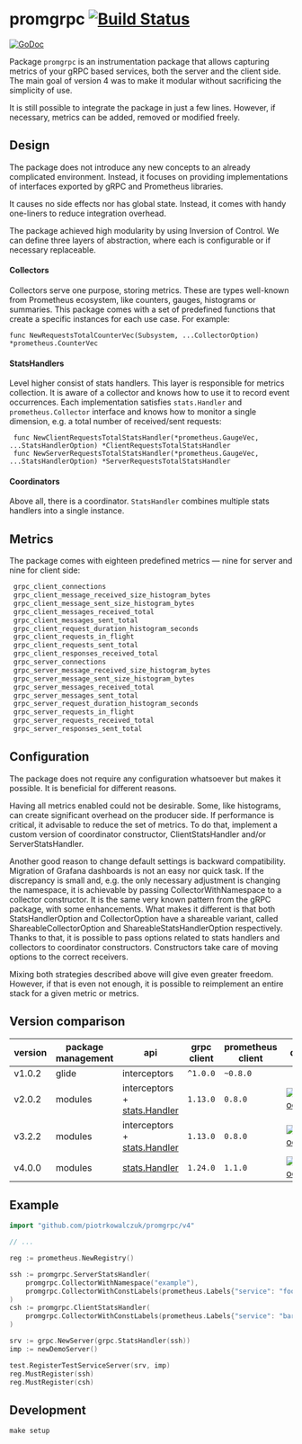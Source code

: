 # promgrpc [![Build Status](https://travis-ci.org/piotrkowalczuk/promgrpc.svg?branch=master)](https://travis-ci.org/piotrkowalczuk/promgrpc)

[![GoDoc](https://godoc.org/github.com/piotrkowalczuk/promgrpc?status.svg)](https://pkg.go.dev/github.com/piotrkowalczuk/promgrpc/v4)

Package `promgrpc` is an instrumentation package that allows capturing metrics of your gRPC based services, both the server and the client side.
The main goal of version 4 was to make it modular without sacrificing the simplicity of use.

It is still possible to integrate the package in just a few lines.
However, if necessary, metrics can be added, removed or modified freely.

## Design

The package does not introduce any new concepts to an already complicated environment.
Instead, it focuses on providing implementations of interfaces exported by gRPC and Prometheus libraries.

It causes no side effects nor has global state.
Instead, it comes with handy one-liners to reduce integration overhead.

The package achieved high modularity by using Inversion of Control.
We can define three layers of abstraction, where each is configurable or if necessary replaceable.

#### Collectors
 
Collectors serve one purpose, storing metrics.
These are types well-known from Prometheus ecosystem, like counters, gauges, histograms or summaries.
This package comes with a set of predefined functions that create a specific instances for each use case. For example:

```golang
func NewRequestsTotalCounterVec(Subsystem, ...CollectorOption) *prometheus.CounterVec
```

#### StatsHandlers

Level higher consist of stats handlers. This layer is responsible for metrics collection.
It is aware of a collector and knows how to use it to record event occurrences.
Each implementation satisfies `stats.Handler` and `prometheus.Collector` interface and knows how to monitor a single dimension, e.g. a total number of received/sent requests:

```golang
 func NewClientRequestsTotalStatsHandler(*prometheus.GaugeVec, ...StatsHandlerOption) *ClientRequestsTotalStatsHandler
 func NewServerRequestsTotalStatsHandler(*prometheus.GaugeVec, ...StatsHandlerOption) *ServerRequestsTotalStatsHandler
```

#### Coordinators
Above all, there is a coordinator.
`StatsHandler` combines multiple stats handlers into a single instance.

## Metrics

The package comes with eighteen predefined metrics — nine for server and nine for client side:

```bash
 grpc_client_connections
 grpc_client_message_received_size_histogram_bytes
 grpc_client_message_sent_size_histogram_bytes
 grpc_client_messages_received_total
 grpc_client_messages_sent_total
 grpc_client_request_duration_histogram_seconds
 grpc_client_requests_in_flight
 grpc_client_requests_sent_total
 grpc_client_responses_received_total
 grpc_server_connections
 grpc_server_message_received_size_histogram_bytes
 grpc_server_message_sent_size_histogram_bytes
 grpc_server_messages_received_total
 grpc_server_messages_sent_total
 grpc_server_request_duration_histogram_seconds
 grpc_server_requests_in_flight
 grpc_server_requests_received_total
 grpc_server_responses_sent_total
```

## Configuration

The package does not require any configuration whatsoever but makes it possible.
It is beneficial for different reasons.

Having all metrics enabled could not be desirable.
Some, like histograms, can create significant overhead on the producer side.
If performance is critical, it advisable to reduce the set of metrics.
To do that, implement a custom version of coordinator constructor, ClientStatsHandler and/or ServerStatsHandler.

Another good reason to change default settings is backward compatibility.
Migration of Grafana dashboards is not an easy nor quick task.
If the discrepancy is small and, e.g. the only necessary adjustment is changing the namespace, it is achievable by passing CollectorWithNamespace to a collector constructor.
It is the same very known pattern from the gRPC package, with some enhancements.
What makes it different is that both StatsHandlerOption and CollectorOption have a shareable variant, called ShareableCollectorOption and ShareableStatsHandlerOption respectively.
Thanks to that, it is possible to pass options related to stats handlers and collectors to coordinator constructors.
Constructors take care of moving options to the correct receivers.

Mixing both strategies described above will give even greater freedom.
However, if that is even not enough, it is possible to reimplement an entire stack for a given metric or metrics.

## Version comparison

| version | package management | api | grpc client | prometheus client | docs |
|---------|--------------------| --- | ----------- | ----------------- | ------|
| v1.0.2 | glide | interceptors | `^1.0.0` | `~0.8.0` |  |
| v2.0.2 | modules| interceptors + [stats.Handler](https://godoc.org/google.golang.org/grpc/stats#Handler) | `1.13.0` | `0.8.0` | [![GoDoc](https://godoc.org/github.com/piotrkowalczuk/promgrpc?status.svg)](https://godoc.org/github.com/piotrkowalczuk/promgrpc) |
| v3.2.2 | modules | interceptors + [stats.Handler](https://godoc.org/google.golang.org/grpc/stats#Handler) | `1.13.0` | `0.8.0` | [![GoDoc](https://godoc.org/github.com/piotrkowalczuk/promgrpc/v3?status.svg)](https://godoc.org/github.com/piotrkowalczuk/promgrpc/v3) |
| v4.0.0 | modules | [stats.Handler](https://godoc.org/google.golang.org/grpc/stats#Handler) | `1.24.0` | `1.1.0` | [![GoDoc](https://godoc.org/github.com/piotrkowalczuk/promgrpc/v4?status.svg)](https://godoc.org/github.com/piotrkowalczuk/promgrpc/v4) |

## Example

```go
import "github.com/piotrkowalczuk/promgrpc/v4"

// ...

reg := prometheus.NewRegistry()

ssh := promgrpc.ServerStatsHandler(
    promgrpc.CollectorWithNamespace("example"),
    promgrpc.CollectorWithConstLabels(prometheus.Labels{"service": "foo"}),
)
csh := promgrpc.ClientStatsHandler(
    promgrpc.CollectorWithConstLabels(prometheus.Labels{"service": "bar"}),
)

srv := grpc.NewServer(grpc.StatsHandler(ssh))
imp := newDemoServer()

test.RegisterTestServiceServer(srv, imp)
reg.MustRegister(ssh)
reg.MustRegister(csh)
```

## Development

```make setup```
